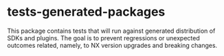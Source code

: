 # tests-generated-packages

This package contains tests that will run against generated distribution of SDKs and plugins. The goal is to prevent regressions or unexpected outcomes related, namely, to NX version upgrades and breaking changes.
